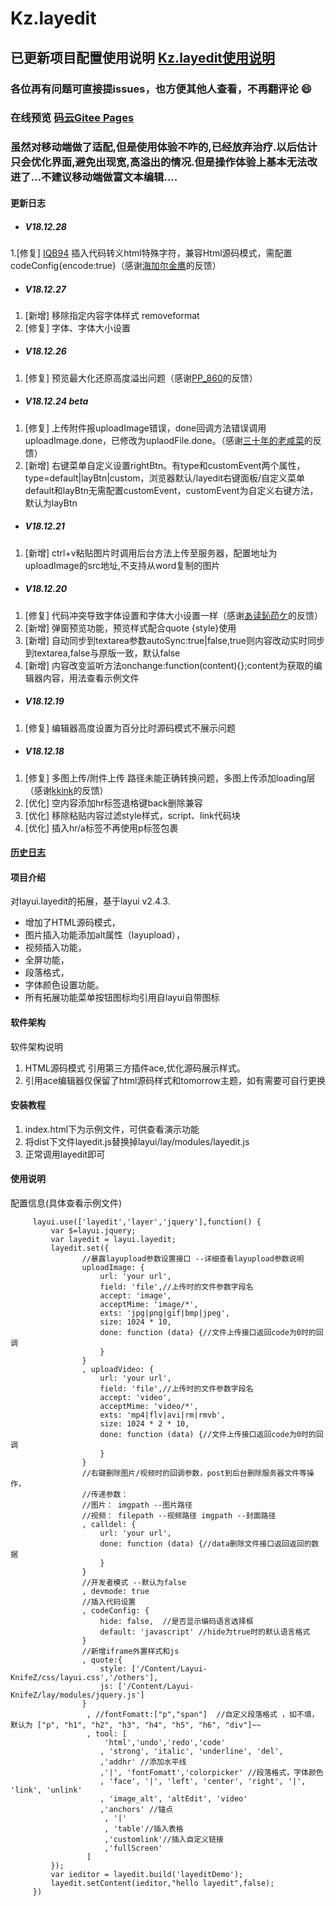 # Kz.layedit

## 已更新项目配置使用说明 [Kz.layedit使用说明](https://knifez.gitee.io/articles/kz.layedit/)

### 各位再有问题可直接提issues，也方便其他人查看，不再翻评论 :smile: 

### 在线预览 [码云Gitee Pages](http://knifez.gitee.io/kz.layedit/index.html)


### 虽然对移动端做了适配,但是使用体验不咋的,已经放弃治疗.以后估计只会优化界面,避免出现宽,高溢出的情况.但是操作体验上基本无法改进了...不建议移动端做富文本编辑....

#### 更新日志
- ##### V18.12.28
1.[修复] <a href="https://gitee.com/KnifeZ/dashboard/issues?id=IQB94">IQB94</a> 插入代码转义html特殊字符，兼容Html源码模式，需配置codeConfig{encode:true}（感谢<a href="https://gitee.com/hjljy">海加尔金鹰</a>的反馈）
- ##### V18.12.27
1. [新增] 移除指定内容字体样式 removeformat
2. [修复] 字体、字体大小设置
- ##### V18.12.26
1. [修复] 预览最大化还原高度溢出问题（感谢<a href="https://gitee.com/Supan_Tony">PP_860</a>的反馈）
- ##### V18.12.24 beta
1. [修复] 上传附件报uploadImage错误，done回调方法错误调用uploadImage.done，已修改为uplaodFile.done。（感谢<a href="https://gitee.com/dengkai1992">三十年的老咸菜</a>的反馈）
2. [新增] 右键菜单自定义设置rightBtn。有type和customEvent两个属性，type=default|layBtn|custom，浏览器默认/layedit右键面板/自定义菜单 default和layBtn无需配置customEvent，customEvent为自定义右键方法，默认为layBtn
- ##### V18.12.21
1. [新增] ctrl+v粘贴图片时调用后台方法上传至服务器，配置地址为uploadImage的src地址,不支持从word复制的图片
- ##### V18.12.20
1. [修复] 代码冲突导致字体设置和字体大小设置一样（感谢<a href="https://gitee.com/flash127">あ读鈊茚ケ</a>的反馈）
2. [新增] 弹窗预览功能，预览样式配合quote {style}使用
3. [新增] 自动同步到textarea参数autoSync:true|false,true则内容改动实时同步到textarea,false与原版一致，默认false
4. [新增] 内容改变监听方法onchange:function(content){};content为获取的编辑器内容，用法查看示例文件
- ##### V18.12.19
1. [修复] 编辑器高度设置为百分比时源码模式不展示问题
 - ##### V18.12.18
1. [修复] 多图上传/附件上传 路径未能正确转换问题，多图上传添加loading层 （感谢<a href="https://gitee.com/kkink">kkink</a>的反馈）
2. [优化] 空内容添加hr标签退格键back删除兼容
3. [优化] 移除粘贴内容过滤style样式，script、link代码块
4. [优化] 插入hr/a标签不再使用p标签包裹

####  <a href="http://knifez.gitee.io/kz.layedit/UpgradeInfo.html">历史日志</a>

#### 项目介绍
对layui.layedit的拓展，基于layui v2.4.3.
- 增加了HTML源码模式，
- 图片插入功能添加alt属性（layupload），
- 视频插入功能，
- 全屏功能，
- 段落格式，
- 字体颜色设置功能。
- 所有拓展功能菜单按钮图标均引用自layui自带图标
#### 软件架构
软件架构说明
1. HTML源码模式 引用第三方插件ace,优化源码展示样式。
2. 引用ace编辑器仅保留了html源码样式和tomorrow主题，如有需要可自行更换
#### 安装教程
1. index.html下为示例文件，可供查看演示功能
2. 将dist下文件layedit.js替换掉layui/lay/modules/layedit.js
3. 正常调用layedit即可

#### 使用说明
配置信息(具体查看示例文件)

```
     layui.use(['layedit','layer','jquery'],function() {
         var $=layui.jquery;
         var layedit = layui.layedit;
 		 layedit.set({
                //暴露layupload参数设置接口 --详细查看layupload参数说明
                uploadImage: {
                    url: 'your url',
                    field: 'file',//上传时的文件参数字段名
                    accept: 'image',
                    acceptMime: 'image/*',
                    exts: 'jpg|png|gif|bmp|jpeg',
                    size: 1024 * 10,
                    done: function (data) {//文件上传接口返回code为0时的回调
                    }
                }
                , uploadVideo: {
                    url: 'your url',
                    field: 'file',//上传时的文件参数字段名
                    accept: 'video',
                    acceptMime: 'video/*',
                    exts: 'mp4|flv|avi|rm|rmvb',
                    size: 1024 * 2 * 10,
                    done: function (data) {//文件上传接口返回code为0时的回调
                    }
                }
                //右键删除图片/视频时的回调参数，post到后台删除服务器文件等操作，
                //传递参数：
                //图片： imgpath --图片路径
                //视频： filepath --视频路径 imgpath --封面路径
                , calldel: {
                    url: 'your url',
                    done: function (data) {//data删除文件接口返回返回的数据
                    }
                }
                //开发者模式 --默认为false
                , devmode: true
                //插入代码设置
                , codeConfig: {
                    hide: false,  //是否显示编码语言选择框
                    default: 'javascript' //hide为true时的默认语言格式
                }           
                //新增iframe外置样式和js
                , quote:{
                    style: ['/Content/Layui-KnifeZ/css/layui.css','/others'],
                    js: ['/Content/Layui-KnifeZ/lay/modules/jquery.js']
                }
                 , //fontFomatt:["p","span"]  //自定义段落格式 ，如不填，默认为 ["p", "h1", "h2", "h3", "h4", "h5", "h6", "div"]~~
                 , tool: [
                     'html','undo','redo','code'
 					, 'strong', 'italic', 'underline', 'del', 
					,'addhr' //添加水平线
					,'|', 'fontFomatt','colorpicker' //段落格式，字体颜色
 					, 'face', '|', 'left', 'center', 'right', '|', 'link', 'unlink'
 					, 'image_alt', 'altEdit', 'video' 
					,'anchors' //锚点
                     , '|'
					 , 'table'//插入表格
					 ,'customlink'//插入自定义链接
					 ,'fullScreen'
                 ]
         });
         var ieditor = layedit.build('layeditDemo');
		 layedit.setContent(ieditor,"hello layedit",false);
     })
```
